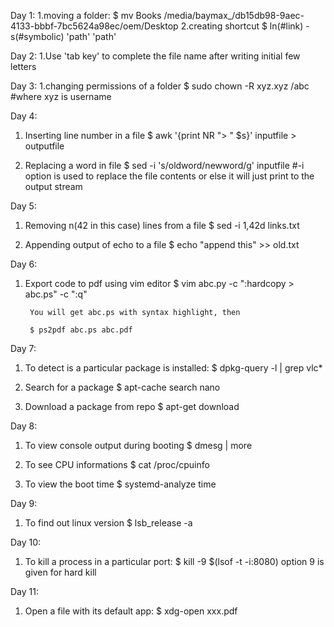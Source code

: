 Day 1:
1.moving a folder:
		$ mv Books /media/baymax_/db15db98-9aec-4133-bbbf-7bc5624a98ec/oem/Desktop
2.creating shortcut
		$ ln(#link) -s(#symbolic) 'path' 'path'

Day 2:
1.Use 'tab key' to complete the file name after writing initial few letters

Day 3:
1.changing permissions of a folder
		$ sudo chown -R xyz.xyz /abc		#where xyz is username

Day 4:
1. Inserting line number in a file
		$ awk '{print NR  "> " $s}' inputfile > outputfile

2. Replacing a word in file
		$ sed -i 's/oldword/newword/g' inputfile    #-i option is used to replace the file contents or else it will just print to the output stream
		
Day 5: 
1. Removing n(42 in this case) lines from a file
		$ sed -i 1,42d links.txt

2. Appending output of echo to a file
		$ echo "append this" >> old.txt

Day 6:
1. Export code to pdf using vim editor
		$ vim abc.py -c ":hardcopy > abc.ps" -c ":q"
		
		You will get abc.ps with syntax highlight, then

		$ ps2pdf abc.ps abc.pdf

Day 7:
1. To detect is a particular package is installed:
		$ dpkg-query -l | grep vlc*

2. Search for a package 
		$ apt-cache search nano

3. Download a package from repo
		$ apt-get download <package-name>

Day 8:
1. To view console output during booting
		$ dmesg | more

2. To see CPU informations
		$ cat /proc/cpuinfo

3. To view the boot time
		$ systemd-analyze time

Day 9:
1. To find out linux version
		$ lsb_release -a

Day 10:
1. To kill a process in a particular port:
		$ kill -9 $(lsof -t -i:8080)
	option 9 is given for hard kill

Day 11:
1. Open a file with its default app:
		$ xdg-open xxx.pdf





